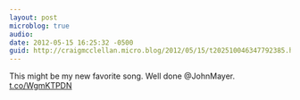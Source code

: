```yaml
---
layout: post
microblog: true
audio: 
date: 2012-05-15 16:25:32 -0500
guid: http://craigmcclellan.micro.blog/2012/05/15/t202510046347792385.html
---
```

This might be my new favorite song. Well done @JohnMayer. [t.co/WgmKTPDN](http://t.co/WgmKTPDN)
